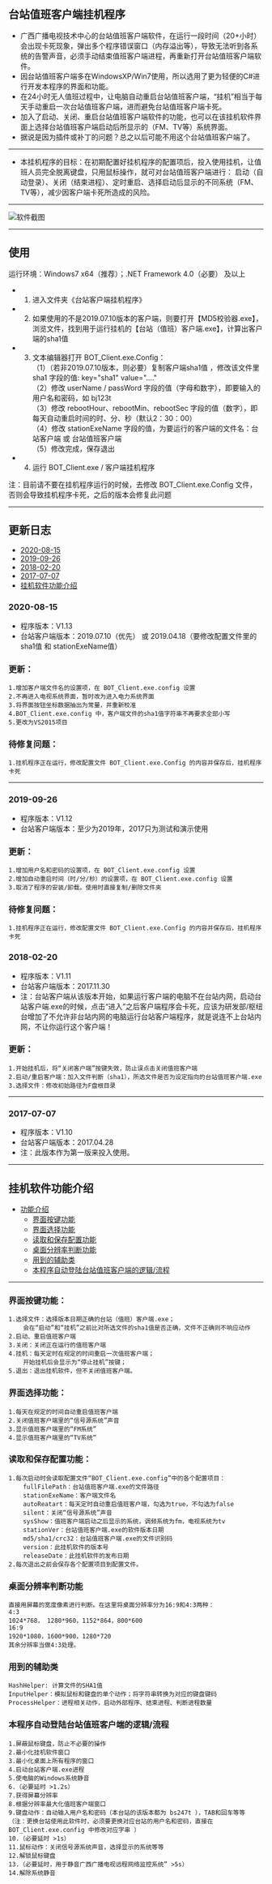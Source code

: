 ## 台站值班客户端挂机程序
- 广西广播电视技术中心的台站值班客户端软件，在运行一段时间（20+小时）会出现卡死现象，弹出多个程序错误窗口（内存溢出等），导致无法听到各系统的告警声音，必须手动结束值班客户端进程，再重新打开台站值班客户端软件。
- 因台站值班客户端多在WindowsXP/Win7使用，所以选用了更为轻便的C#进行开发本程序的界面和功能。
- 在24小时无人值班过程中，让电脑自动重启台站值班客户端，“挂机”相当于每天手动重启一次台站值班客户端，进而避免台站值班客户端卡死。
- 加入了启动、关闭、重启台站值班客户端软件的功能，也可以在该挂机软件界面上选择台站值班客户端启动后所显示的（FM、TV等）系统界面。
- 据说是因为插件或补丁的问题？总之以后可能不用这个台站值班客户端了。  

---

- 本挂机程序的目标：在初期配置好挂机程序的配置项后，投入使用挂机，让值班人员完全脱离键盘，只用鼠标操作，就可对台站值班客户端进行：
启动（自动登录）、关闭（结束进程）、定时重启、选择启动后显示的不同系统（FM、TV等），减少因客户端卡死所造成的风险。

---

<img src="https://github.com/jokkkkkkkkkkkkkk/BOT_Client/blob/master/screenshot.PNG" alt="软件截图"/>

---

## 使用  
运行环境：Windows7 x64（推荐）；.NET Framework 4.0（必要） 及以上  
- 1. 进入文件夹《台站客户端挂机程序》
- 2. 如果使用的不是2019.07.10版本的客户端，则要打开【MD5校验器.exe】，浏览文件，找到用于运行挂机的【台站（值班）客户端.exe】，计算出客户端的sha1值
- 3. 文本编辑器打开 BOT_Client.exe.Config：  
  （1）（若非2019.07.10版本，则必要）复制客户端sha1值 ，修改该文件里 sha1 字段的值: key="sha1" value="...."  
  （2）修改 userName / passWord 字段的值（字母和数字），即要输入的用户名和密码，如 bj123t   
  （3）修改 rebootHour、rebootMin、rebootSec 字段的值（数字），即每天自动重启时间的时、分、秒（默认2：30：00）  
  （4）修改 stationExeName 字段的值，为要运行的客户端的文件名：台站客户端 或 台站值班客户端  
  （5）修改完成，保存退出    
- 4. 运行 BOT_Client.exe / 客户端挂机程序

注：目前请不要在挂机程序运行的时候，去修改 BOT_Client.exe.Config 文件，否则会导致挂机程序卡死，之后的版本会修复此问题  

---

## 更新日志
- [2020-08-15](#2020-08-15)
- [2019-09-26](#2019-09-26)
- [2018-02-20](#2018-02-20)
- [2017-07-07](#2017-07-07)
- [挂机软件功能介绍](#挂机软件功能介绍)
### 2020-08-15
- 程序版本：V1.13
- 台站客户端版本：2019.07.10（优先） 或 2019.04.18（要修改配置文件里的 sha1值 和 stationExeName值）
### 更新：
	1.增加客户端文件名的设置项，在 BOT_Client.exe.config 设置
	2.不再进入电视系统界面，暂时改为进入电力系统界面
	3.将界面按钮坐标数据抽出为常量，并重新校准
	4.BOT_Client.exe.config 中，客户端文件的sha1值字符串不再要求全部小写
	5.更改为VS2015项目
### 待修复问题：
	1.挂机程序正在运行，修改配置文件 BOT_Client.exe.Config 的内容并保存后，挂机程序卡死	
---
### 2019-09-26
- 程序版本：V1.12
- 台站客户端版本：至少为2019年，2017只为测试和演示使用
### 更新：
	1.增加用户名和密码的设置项，在 BOT_Client.exe.config 设置
	2.增加自动重启时间（时/分/秒）的设置项，在 BOT_Client.exe.config 设置
	3.取消了程序的安装/卸载。使用时直接复制/删除文件夹
### 待修复问题：
	1.挂机程序正在运行，修改配置文件 BOT_Client.exe.Config 的内容并保存后，挂机程序卡死	
### 2018-02-20
- 程序版本：V1.11
- 台站客户端版本：2017.11.30
- 注：台站客户端从该版本开始，如果运行客户端的电脑不在台站内网，启动台站客户端.exe的时候，点击“进入”之后客户端程序会卡死，应该为研发部/枢纽台增加了不允许非台站内网的电脑运行台站客户端程序，就是说连不上台站内网，不让你运行这个客户端！
### 更新：
	1.开始挂机后，将“关闭客户端”按键失效，防止误点击关闭值班客户端
	2.启动/重启客户端：加入文件判断（sha1），所选文件是否为设定指向的台站值班客户端.exe
	3.选择文件：修改初始路径为F盘根目录
---
### 2017-07-07
- 程序版本：V1.10
- 台站客户端版本：2017.04.28
- 注：此版本作为第一版来投入使用。
---
## 挂机软件功能介绍
- [功能介绍](#%e5%8a%9f%e8%83%bd%e4%bb%8b%e7%bb%8d)
  - [界面按键功能](#%e7%95%8c%e9%9d%a2%e6%8c%89%e9%94%ae%e5%8a%9f%e8%83%bd)
  - [界面选择功能](#%e7%95%8c%e9%9d%a2%e9%80%89%e6%8b%a9%e5%8a%9f%e8%83%bd)
  - [读取和保存配置功能](#%e8%af%bb%e5%8f%96%e5%92%8c%e4%bf%9d%e5%ad%98%e9%85%8d%e7%bd%ae%e5%8a%9f%e8%83%bd)
  - [桌面分辨率判断功能](#%e6%a1%8c%e9%9d%a2%e5%88%86%e8%be%a8%e7%8e%87%e5%88%a4%e6%96%ad%e5%8a%9f%e8%83%bd)
  - [用到的辅助类](#%e7%94%a8%e5%88%b0%e7%9a%84%e8%be%85%e5%8a%a9%e7%b1%bb)
  - [本程序自动登陆台站值班客户端的逻辑/流程](%e6%9c%ac%e7%a8%8b%e5%ba%8f%e8%87%aa%e5%8a%a8%e7%99%bb%e9%99%86%e5%8f%b0%e7%ab%99%e5%80%bc%e7%8f%ad%e5%ae%a2%e6%88%b7%e7%ab%af%e7%9a%84%e9%80%bb%e8%be%91%2f%e6%b5%81%e7%a8%8b)
---
### 界面按键功能：
	1.选择文件：选择版本日期正确的台站（值班）客户端.exe；
		会在“启动”和“挂机”之前比对所选文件的sha1值是否正确，文件不正确则不响应动作
	2.启动、重启值班客户端
	3.关闭：关闭正在运行的值班客户端
	4.挂机：每天定时在规定的时间重启一次值班客户端；
		开始挂机后会显示为“停止挂机”按键；
	5.退出：退出挂机软件，但不关闭值班客户端。
### 界面选择功能：
	1.每天在规定的时间自动重启值班客户端
	2.关闭值班客户端里的“信号源系统”声音
	3.显示值班客户端里的“FM系统”
	4.显示值班客户端里的“TV系统”
### 读取和保存配置功能：
	1.每次启动时会读取配置文件“BOT_Client.exe.config”中的各个配置项目：
		fullFilePath：台站值班客户端.exe的文件路径
		stationExeName：客户端文件名
		autoReatart：每天定时自动重启值班客户端，勾选为true，不勾选为false
		silent：关闭“信号源系统”声音
		sysShow：值班客户端启动之后显示的系统，调频系统为fm，电视系统为tv
		stationVer：台站值班客户端.exe的软件版本日期
		md5/sha1/crc32：台站值班客户端.exe的文件识别码
		version：此挂机软件的版本号
		releaseDate：此挂机软件的发布日期
	2.每次退出之前会保存各个配置项目到配置文件。
### 桌面分辨率判断功能
	直接用屏幕的宽度像素进行判断。在这里将桌面分辨率分为16:9和4:3两种：
	4:3
	1024*768， 1280*960，1152*864，800*600
	16:9
	1920*1080，1600*900，1280*720
	其余分辨率当做4:3处理。
### 用到的辅助类
	HashHelper: 计算文件的SHA1值
	InputHelper：模拟鼠标和键盘的单个动作；将字符串转换为对应的键盘键码
	ProcessHelper：进程相关动作，启动外部程序、结束进程、判断进程数量
### 本程序自动登陆台站值班客户端的逻辑/流程
	1.屏蔽鼠标键盘，防止不必要的操作
	2.最小化挂机软件窗口
	3.最小化桌面上所有程序的窗口
	4.启动台站客户端.exe进程
	5.使电脑的Windows系统静音
	6.（必要延时 >1.2s）
	7.获得屏幕分辨率
	8.根据分辨率最大化值班客户端窗口
	9.键盘动作：自动输入用户名和密码（本台站的该版本都为 bs247t ），TAB和回车等等
	（注：更换台站使用此软件时，必须要更换对应台站的用户名和密码，直接在 BOT_Client.exe.config 中修改对应字串 ）
	10.（必要延时 >1s）
	11.鼠标动作：关闭信号源系统声音，选择显示的系统等等
	12.解锁鼠标键盘
	13.（必要延时，用于静音广西广播电视远程网络监控系统” >5s）
	14.解除系统静音
